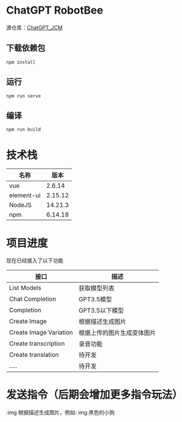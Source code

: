 # ChatGPT RobotBee

源仓库：[ChatGPT_JCM](https://github.com/202252197/ChatGPT_JCM)

## 下载依赖包
```
npm install
```

## 运行
```
npm run serve
```

## 编译
```
npm run build
```

# 技术栈

|  名称   | 版本  |
|  ----  | ----  |
| vue  | 2.6.14 |
| element-ui  | 2.15.12 |
| NodeJS  | 14.21.3 |
| npm  | 6.14.18 |

# 项目进度
现在已经接入了以下功能

|  接口   | 描述  |
|  ----  | ----  |
| List Models  | 获取模型列表 |
| Chat Completion  | GPT3.5模型 |
| Completion  | GPT3.5以下模型 |
| Create Image  | 根据描述生成图片 |
| Create Image Variation  | 根据上传的图片生成变体图片 |
| Create transcription  | 录音功能 |
| Create translation    | 待开发 |
| .....    | 待开发 |

# 发送指令（后期会增加更多指令玩法）
:img 根据描述生成图片，例如: img:黑色的小狗